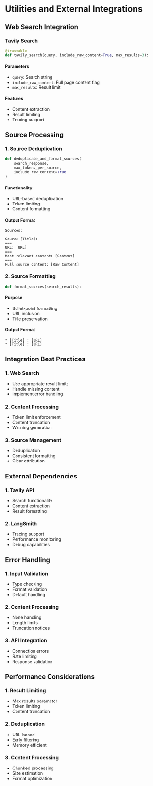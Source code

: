 # Utilities and External Integrations

## Web Search Integration

### Tavily Search
```python
@traceable
def tavily_search(query, include_raw_content=True, max_results=3):
```

#### Parameters
- `query`: Search string
- `include_raw_content`: Full page content flag
- `max_results`: Result limit

#### Features
- Content extraction
- Result limiting
- Tracing support

## Source Processing

### 1. Source Deduplication
```python
def deduplicate_and_format_sources(
    search_response, 
    max_tokens_per_source, 
    include_raw_content=True
)
```

#### Functionality
- URL-based deduplication
- Token limiting
- Content formatting

#### Output Format
```
Sources:

Source [Title]:
===
URL: [URL]
===
Most relevant content: [Content]
===
Full source content: [Raw Content]
```

### 2. Source Formatting
```python
def format_sources(search_results):
```

#### Purpose
- Bullet-point formatting
- URL inclusion
- Title preservation

#### Output Format
```
* [Title] : [URL]
* [Title] : [URL]
```

## Integration Best Practices

### 1. Web Search
- Use appropriate result limits
- Handle missing content
- Implement error handling

### 2. Content Processing
- Token limit enforcement
- Content truncation
- Warning generation

### 3. Source Management
- Deduplication
- Consistent formatting
- Clear attribution

## External Dependencies

### 1. Tavily API
- Search functionality
- Content extraction
- Result formatting

### 2. LangSmith
- Tracing support
- Performance monitoring
- Debug capabilities

## Error Handling

### 1. Input Validation
- Type checking
- Format validation
- Default handling

### 2. Content Processing
- None handling
- Length limits
- Truncation notices

### 3. API Integration
- Connection errors
- Rate limiting
- Response validation

## Performance Considerations

### 1. Result Limiting
- Max results parameter
- Token limiting
- Content truncation

### 2. Deduplication
- URL-based
- Early filtering
- Memory efficient

### 3. Content Processing
- Chunked processing
- Size estimation
- Format optimization
